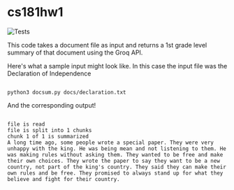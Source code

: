 # cs181hw1

![Tests](https://github.com/RowanGray472/cs181hw1/actions/workflows/tests.yml/badge.svg)
 
This code takes a document file as input and returns a 1st grade level summary of that document using the Groq API. 

Here's what a sample input might look like. In this case the input file was the Declaration of Independence

```

python3 docsum.py docs/declaration.txt

```
And the corresponding output!

```

file is read
file is split into 1 chunks
chunk 1 of 1 is summarized
A long time ago, some people wrote a special paper. They were very unhappy with the king. He was being mean and not listening to them. He was making rules without asking them. They wanted to be free and make their own choices. They wrote the paper to say they want to be a new country, not part of the king's country. They said they can make their own rules and be free. They promised to always stand up for what they believe and fight for their country.

```
